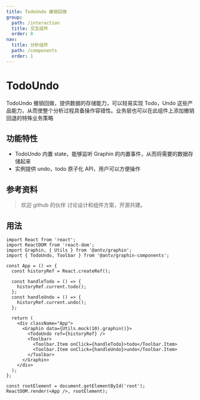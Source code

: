 ```yaml
---
title: TodoUndo 撤销回做
group:
  path: /interaction
  title: 交互组件
  order: 0
nav:
  title: 分析组件
  path: /components
  order: 1
---
```


# TodoUndo

TodoUndo 撤销回做，提供数据的存储能力，可以轻易实现 Todo，Undo 这些产品能力，从而使整个分析过程具备操作容错性。业务层也可以在此组件上添加撤销回退的特殊业务策略

## 功能特性

- TodoUndo 内置 state，能够监听 Graphin 的内置事件，从而将需要的数据存储起来
- 实例提供 undo，todo 原子化 API，用户可以方便操作

## 参考资料

> 欢迎 github 的伙伴 讨论设计和组件方案，开源共建。

## 用法

```tsx | pure
import React from 'react';
import ReactDOM from 'react-dom';
import Graphin, { Utils } from '@antv/graphin';
import { TodoUndo, Toolbar } from '@antv/graphin-components';

const App = () => {
  const historyRef = React.createRef();

  const handleTodo = () => {
    historyRef.current.todo();
  };
  const handleUndo = () => {
    historyRef.current.undo();
  };

  return (
    <div className="App">
      <Graphin data={Utils.mock(10).graphin()}>
        <TodoUndo ref={historyRef} />
        <Toolbar>
          <Toolbar.Item onClick={handleTodo}>todo</Toolbar.Item>
          <Toolbar.Item onClick={handleUndo}>undo</Toolbar.Item>
        </Toolbar>
      </Graphin>
    </div>
  );
};

const rootElement = document.getElementById('root');
ReactDOM.render(<App />, rootElement);
```

